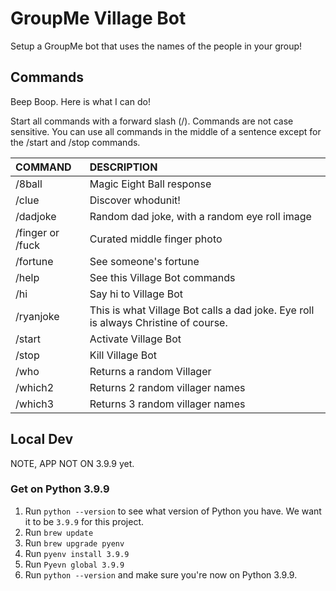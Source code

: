 # GroupMe Village Bot

Setup a GroupMe bot that uses the names of the people in your group!

## Commands

Beep Boop. Here is what I can do!

Start all commands with a forward slash (/). Commands are not case sensitive. You can use all commands in the middle of a sentence except for the /start and /stop commands.

| COMMAND          | DESCRIPTION |
| :--------------- | :----------- |
| /8ball           | Magic Eight Ball response |
| /clue            | Discover whodunit! |
| /dadjoke         | Random dad joke, with a random eye roll image |
| /finger or /fuck | Curated middle finger photo |
| /fortune         | See someone's fortune |
| /help            | See this Village Bot commands |
| /hi              | Say hi to Village Bot |
| /ryanjoke        | This is what Village Bot calls a dad joke. Eye roll is always Christine of course. |
| /start           | Activate Village Bot |
| /stop            | Kill Village Bot |
| /who             | Returns a random Villager |
| /which2          | Returns 2 random villager names |
| /which3          | Returns 3 random villager names |

## Local Dev

NOTE, APP NOT ON 3.9.9 yet.

### Get on Python 3.9.9

1. Run `python --version` to see what version of Python you have. We want it to be `3.9.9` for this project.
1. Run `brew update`
1. Run `brew upgrade pyenv`
1. Run `pyenv install 3.9.9`
3. Run `Pyevn global 3.9.9`
4. Run `python --version` and make sure you're now on Python 3.9.9.

